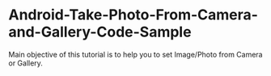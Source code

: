 Android-Take-Photo-From-Camera-and-Gallery-Code-Sample
======================================================

Main objective of this tutorial is to help you to set Image/Photo from Camera or Gallery.

